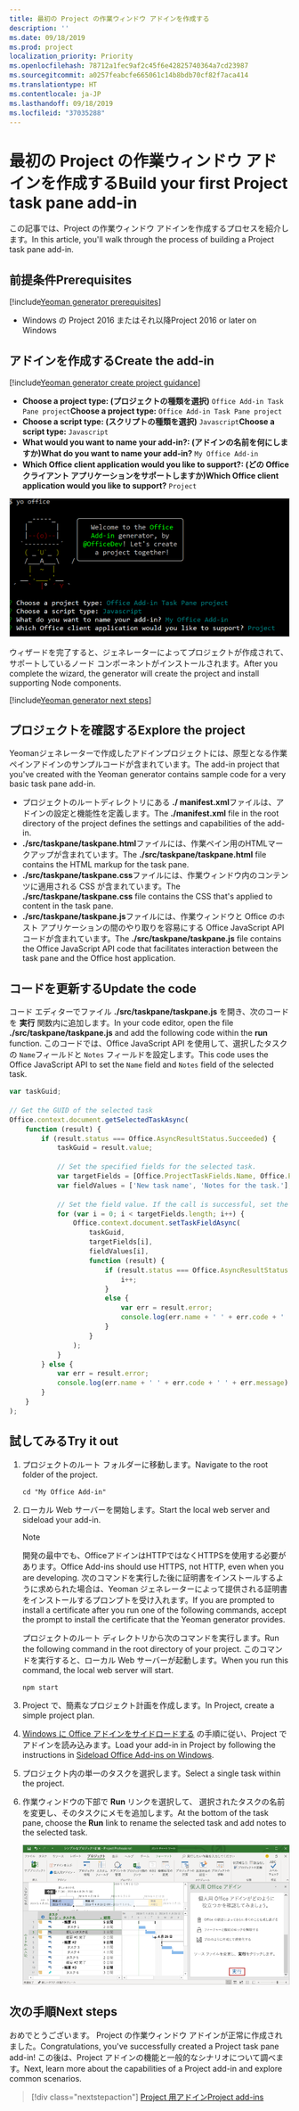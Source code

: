 ```yaml
---
title: 最初の Project の作業ウィンドウ アドインを作成する
description: ''
ms.date: 09/18/2019
ms.prod: project
localization_priority: Priority
ms.openlocfilehash: 78712a1fec9af2c45f6e42825740364a7cd23987
ms.sourcegitcommit: a0257feabcfe665061c14b8bdb70cf82f7aca414
ms.translationtype: HT
ms.contentlocale: ja-JP
ms.lasthandoff: 09/18/2019
ms.locfileid: "37035288"
---
```

# <a name="build-your-first-project-task-pane-add-in"></a><span data-ttu-id="a4e82-102">最初の Project の作業ウィンドウ アドインを作成する</span><span class="sxs-lookup"><span data-stu-id="a4e82-102">Build your first Project task pane add-in</span></span>

<span data-ttu-id="a4e82-103">この記事では、Project の作業ウィンドウ アドインを作成するプロセスを紹介します。</span><span class="sxs-lookup"><span data-stu-id="a4e82-103">In this article, you'll walk through the process of building a Project task pane add-in.</span></span>

## <a name="prerequisites"></a><span data-ttu-id="a4e82-104">前提条件</span><span class="sxs-lookup"><span data-stu-id="a4e82-104">Prerequisites</span></span>

[!include[Yeoman generator prerequisites](../includes/quickstart-yo-prerequisites.md)]

- <span data-ttu-id="a4e82-105">Windows の Project 2016 またはそれ以降</span><span class="sxs-lookup"><span data-stu-id="a4e82-105">Project 2016 or later on Windows</span></span>

## <a name="create-the-add-in"></a><span data-ttu-id="a4e82-106">アドインを作成する</span><span class="sxs-lookup"><span data-stu-id="a4e82-106">Create the add-in</span></span>

[!include[Yeoman generator create project guidance](../includes/yo-office-command-guidance.md)]

- <span data-ttu-id="a4e82-107">**Choose a project type: (プロジェクトの種類を選択)** `Office Add-in Task Pane project`</span><span class="sxs-lookup"><span data-stu-id="a4e82-107">**Choose a project type:** `Office Add-in Task Pane project`</span></span>
- <span data-ttu-id="a4e82-108">**Choose a script type: (スクリプトの種類を選択)** `Javascript`</span><span class="sxs-lookup"><span data-stu-id="a4e82-108">**Choose a script type:** `Javascript`</span></span>
- <span data-ttu-id="a4e82-109">**What would you want to name your add-in?: (アドインの名前を何にしますか)**</span><span class="sxs-lookup"><span data-stu-id="a4e82-109">**What do you want to name your add-in?**</span></span> `My Office Add-in`
- <span data-ttu-id="a4e82-110">**Which Office client application would you like to support?: (どの Office クライアント アプリケーションをサポートしますか)**</span><span class="sxs-lookup"><span data-stu-id="a4e82-110">**Which Office client application would you like to support?**</span></span> `Project`

![Yeoman ジェネレーターのプロンプトと応答のスクリーンショット](../images/yo-office-project.png)

<span data-ttu-id="a4e82-112">ウィザードを完了すると、ジェネレーターによってプロジェクトが作成されて、サポートしているノード コンポーネントがインストールされます。</span><span class="sxs-lookup"><span data-stu-id="a4e82-112">After you complete the wizard, the generator will create the project and install supporting Node components.</span></span>

[!include[Yeoman generator next steps](../includes/yo-office-next-steps.md)]

## <a name="explore-the-project"></a><span data-ttu-id="a4e82-113">プロジェクトを確認する</span><span class="sxs-lookup"><span data-stu-id="a4e82-113">Explore the project</span></span>

<span data-ttu-id="a4e82-114">Yeomanジェネレーターで作成したアドインプロジェクトには、原型となる作業ペインアドインのサンプルコードが含まれています。</span><span class="sxs-lookup"><span data-stu-id="a4e82-114">The add-in project that you've created with the Yeoman generator contains sample code for a very basic task pane add-in.</span></span> 

- <span data-ttu-id="a4e82-115">プロジェクトのルートディレクトリにある **./ manifest.xml**ファイルは、アドインの設定と機能性を定義します。</span><span class="sxs-lookup"><span data-stu-id="a4e82-115">The **./manifest.xml** file in the root directory of the project defines the settings and capabilities of the add-in.</span></span>
- <span data-ttu-id="a4e82-116">**./src/taskpane/taskpane.html**ファイルには、作業ペイン用のHTMLマークアップが含まれています。</span><span class="sxs-lookup"><span data-stu-id="a4e82-116">The **./src/taskpane/taskpane.html** file contains the HTML markup for the task pane.</span></span>
- <span data-ttu-id="a4e82-117">**./src/taskpane/taskpane.css**ファイルには、作業ウィンドウ内のコンテンツに適用される CSS が含まれています。</span><span class="sxs-lookup"><span data-stu-id="a4e82-117">The **./src/taskpane/taskpane.css** file contains the CSS that's applied to content in the task pane.</span></span>
- <span data-ttu-id="a4e82-118">**./src/taskpane/taskpane.js**ファイルには、作業ウィンドウと Office のホスト アプリケーションの間のやり取りを容易にする Office JavaScript API コードが含まれています。</span><span class="sxs-lookup"><span data-stu-id="a4e82-118">The **./src/taskpane/taskpane.js** file contains the Office JavaScript API code that facilitates interaction between the task pane and the Office host application.</span></span>

## <a name="update-the-code"></a><span data-ttu-id="a4e82-119">コードを更新する</span><span class="sxs-lookup"><span data-stu-id="a4e82-119">Update the code</span></span>

<span data-ttu-id="a4e82-120">コード エディターでファイル **./src/taskpane/taskpane.js** を開き、次のコードを **実行** 関数内に追加します。</span><span class="sxs-lookup"><span data-stu-id="a4e82-120">In your code editor, open the file **./src/taskpane/taskpane.js** and add the following code within the **run** function.</span></span> <span data-ttu-id="a4e82-121">このコードでは、Office JavaScript API を使用して、選択したタスクの `Name`フィールドと `Notes` フィールドを設定します。</span><span class="sxs-lookup"><span data-stu-id="a4e82-121">This code uses the Office JavaScript API to set the `Name` field and `Notes` field of the selected task.</span></span>

```js
var taskGuid;

// Get the GUID of the selected task
Office.context.document.getSelectedTaskAsync(
    function (result) {
        if (result.status === Office.AsyncResultStatus.Succeeded) {
            taskGuid = result.value;

            // Set the specified fields for the selected task.
            var targetFields = [Office.ProjectTaskFields.Name, Office.ProjectTaskFields.Notes];
            var fieldValues = ['New task name', 'Notes for the task.'];

            // Set the field value. If the call is successful, set the next field.
            for (var i = 0; i < targetFields.length; i++) {
                Office.context.document.setTaskFieldAsync(
                    taskGuid,
                    targetFields[i],
                    fieldValues[i],
                    function (result) {
                        if (result.status === Office.AsyncResultStatus.Succeeded) {
                            i++;
                        }
                        else {
                            var err = result.error;
                            console.log(err.name + ' ' + err.code + ' ' + err.message);
                        }
                    }
                );
            }
        } else {
            var err = result.error;
            console.log(err.name + ' ' + err.code + ' ' + err.message);
        }
    }
);
```

## <a name="try-it-out"></a><span data-ttu-id="a4e82-122">試してみる</span><span class="sxs-lookup"><span data-stu-id="a4e82-122">Try it out</span></span>

1. <span data-ttu-id="a4e82-123">プロジェクトのルート フォルダーに移動します。</span><span class="sxs-lookup"><span data-stu-id="a4e82-123">Navigate to the root folder of the project.</span></span>

    ```command&nbsp;line
    cd "My Office Add-in"
    ```

2. <span data-ttu-id="a4e82-124">ローカル Web サーバーを開始します。</span><span class="sxs-lookup"><span data-stu-id="a4e82-124">Start the local web server and sideload your add-in.</span></span>

    > [!NOTE]
    > <span data-ttu-id="a4e82-125">開発の最中でも、OfficeアドインはHTTPではなくHTTPSを使用する必要があります。</span><span class="sxs-lookup"><span data-stu-id="a4e82-125">Office Add-ins should use HTTPS, not HTTP, even when you are developing.</span></span> <span data-ttu-id="a4e82-126">次のコマンドを実行した後に証明書をインストールするように求められた場合は、Yeoman ジェネレーターによって提供される証明書をインストールするプロンプトを受け入れます。</span><span class="sxs-lookup"><span data-stu-id="a4e82-126">If you are prompted to install a certificate after you run one of the following commands, accept the prompt to install the certificate that the Yeoman generator provides.</span></span>

    <span data-ttu-id="a4e82-127">プロジェクトのルート ディレクトリから次のコマンドを実行します。</span><span class="sxs-lookup"><span data-stu-id="a4e82-127">Run the following command in the root directory of your project.</span></span> <span data-ttu-id="a4e82-128">このコマンドを実行すると、ローカル Web サーバーが起動します。</span><span class="sxs-lookup"><span data-stu-id="a4e82-128">When you run this command, the local web server will start.</span></span>

    ```command&nbsp;line
    npm start
    ```

3. <span data-ttu-id="a4e82-129">Project で、簡素なプロジェクト計画を作成します。</span><span class="sxs-lookup"><span data-stu-id="a4e82-129">In Project, create a simple project plan.</span></span>

4. <span data-ttu-id="a4e82-130">[Windows に Office アドインをサイドロードする](../testing/create-a-network-shared-folder-catalog-for-task-pane-and-content-add-ins.md) の手順に従い、Project でアドインを読み込みます。</span><span class="sxs-lookup"><span data-stu-id="a4e82-130">Load your add-in in Project by following the instructions in [Sideload Office Add-ins on Windows](../testing/create-a-network-shared-folder-catalog-for-task-pane-and-content-add-ins.md).</span></span>

5. <span data-ttu-id="a4e82-131">プロジェクト内の単一のタスクを選択します。</span><span class="sxs-lookup"><span data-stu-id="a4e82-131">Select a single task within the project.</span></span>

6. <span data-ttu-id="a4e82-132">作業ウィンドウの下部で **Run** リンクを選択して、 選択されたタスクの名前を変更し、そのタスクにメモを追加します。</span><span class="sxs-lookup"><span data-stu-id="a4e82-132">At the bottom of the task pane, choose the **Run** link to rename the selected task and add notes to the selected task.</span></span>

    ![読み込まれた作業ウィンドウ アドインを用いた Project アプリケーションのスクリーンショット](../images/project-quickstart-addin-1.png)

## <a name="next-steps"></a><span data-ttu-id="a4e82-134">次の手順</span><span class="sxs-lookup"><span data-stu-id="a4e82-134">Next steps</span></span>

<span data-ttu-id="a4e82-135">おめでとうございます。 Project の作業ウィンドウ アドインが正常に作成されました。</span><span class="sxs-lookup"><span data-stu-id="a4e82-135">Congratulations, you've successfully created a Project task pane add-in!</span></span> <span data-ttu-id="a4e82-136">この後は、Project アドインの機能と一般的なシナリオについて調べます。</span><span class="sxs-lookup"><span data-stu-id="a4e82-136">Next, learn more about the capabilities of a Project add-in and explore common scenarios.</span></span>

> [!div class="nextstepaction"]
> [<span data-ttu-id="a4e82-137">Project 用アドイン</span><span class="sxs-lookup"><span data-stu-id="a4e82-137">Project add-ins</span></span>](../project/project-add-ins.md)

